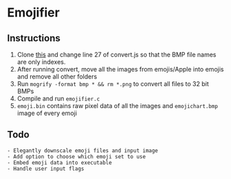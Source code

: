 # Emojifier
## Instructions
1. Clone [this](https://github.com/SmartBoy84/EmojiScraper) and change line 27 of convert.js so that the BMP file names are only indexes.
2. After running convert, move all the images from emojis/Apple into emojis and remove all other folders
3. Run `mogrify -format bmp * && rm *.png` to convert all files to 32 bit BMPs
4. Compile and run `emojifier.c`
5. `emoji.bin` contains raw pixel data of all the images and `emojichart.bmp` image of every emoji

## Todo
    - Elegantly downscale emoji files and input image
    - Add option to choose which emoji set to use
    - Embed emoji data into executable
    - Handle user input flags

